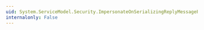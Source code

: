 ```yaml
---
uid: System.ServiceModel.Security.ImpersonateOnSerializingReplyMessageProperty
internalonly: False
---
```

